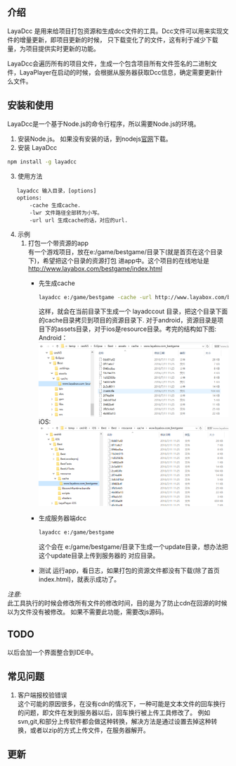 ## 介绍
LayaDcc 是用来给项目打包资源和生成dcc文件的工具。Dcc文件可以用来实现文件的增量更新，即项目更新的时候，
只下载变化了的文件，这有利于减少下载量，为项目提供实时更新的功能。  

LayaDcc会遍历所有的项目文件，生成一个包含项目所有文件签名的二进制文件，LayaPlayer在启动的时候，会根据从服务器获取Dcc信息，确定需要更新什么文件。
## 安装和使用
LayaDcc是一个基于Node.js的命令行程序，所以需要Node.js的环境。
1. 安装Node.js。 如果没有安装的话，到nodejs[官网](https://nodejs.org/en/)下载。
2. 安装 LayaDcc
```bash
npm install -g layadcc
```
3. 使用方法
```
   layadcc 输入目录，[options]
   options:
       -cache 生成cache.
       -lwr 文件路径全部转为小写。
       -url url 生成cache的话，对应的url.
 ```
4. 示例
   1. 打包一个带资源的app  
    有一个游戏项目，放在e:/game/bestgame/目录下(就是首页在这个目录下)，希望把这个目录的资源打包
    进app中。这个项目的在线地址是 http://www.layabox.com/bestgame/index.html
        * 先生成cache  
            ```bash
            layadcc e:/game/bestgame -cache -url http://www.layabox.com/bestgame/index.html
            ```
            这样，就会在当前目录下生成一个 layadccout 目录，把这个目录下面的cache目录拷贝到项目的资源目录下.
            对于android，资源目录是项目下的assets目录，对于ios是resource目录。考完的结构如下图:
            Android：  
            ![](img_layadcc/android_proj.png)
            iOS:
            ![](img_layadcc/ios_proj.png)
        * 生成服务器端dcc
            ```bash
            layadcc e:/game/bestgame 
            ```
            这个会在 e:/game/bestgame/目录下生成一个update目录，想办法把这个update目录上传到服务器的
            对应目录。

	    * 测试
            运行app，看日志，如果打包的资源文件都没有下载(除了首页index.html)，就表示成功了。

 

*注意:*  
此工具执行的时候会修改所有文件的修改时间，目的是为了防止cdn在回源的时候以为文件没有被修改。 如果不需要此功能，需要改js源码。

## TODO
以后会加一个界面整合到IDE中。

## 常见问题
1. 客户端报校验错误   
这个可能的原因很多，在没有cdn的情况下，一种可能是文本文件的回车换行的问题，即文件在发到服务器以后，回车换行被上传工具修改了。
例如svn,git,和部分上传软件都会做这种转换，解决方法是通过设置去掉这种转换，或者以zip的方式上传文件，在服务器解开。

## 更新